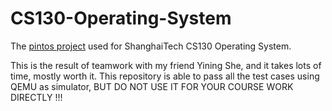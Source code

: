 # CS130-Operating-System

The [pintos project](http://web.stanford.edu/~ouster/cgi-bin/cs140-spring20/pintos/pintos_2.html#SEC15) used for ShanghaiTech CS130 Operating System.

This is the result of teamwork with my friend Yining She, and it takes lots of time, mostly worth it. This repository is able to pass all the test cases using QEMU as simulator, BUT DO NOT USE IT FOR YOUR COURSE WORK DIRECTLY !!!